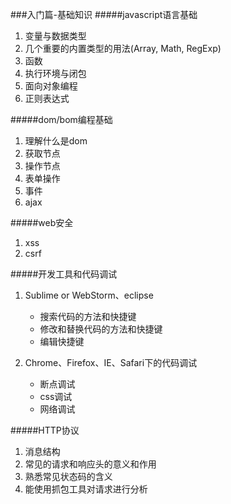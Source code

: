###入门篇-基础知识
#####javascript语言基础
1.	变量与数据类型
2.	几个重要的内置类型的用法(Array, Math, RegExp)
3.	函数
4.	执行环境与闭包
5.	面向对象编程
6.	正则表达式

#####dom/bom编程基础
1.	理解什么是dom
2.	获取节点
3.	操作节点
4.	表单操作
5.	事件
6.	ajax

#####web安全
1. xss
2. csrf

#####开发工具和代码调试

1.	Sublime or WebStorm、eclipse
	*	搜索代码的方法和快捷键	
	*	修改和替换代码的方法和快捷键
	*	编辑快捷键
	
2.	Chrome、Firefox、IE、Safari下的代码调试
	*	断点调试
	*	css调试
	*	网络调试
	
#####HTTP协议
1.	消息结构
2.	常见的请求和响应头的意义和作用
3.	熟悉常见状态码的含义
4.	能使用抓包工具对请求进行分析

